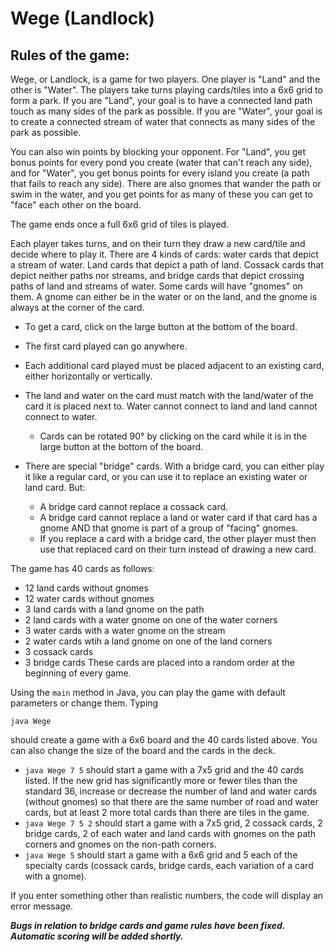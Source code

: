 # Wege (Landlock)
Rules of the game:
------------------

Wege, or Landlock, is a game for two players. One player is "Land" and the other is "Water". The players take turns playing cards/tiles into a 6x6 grid to form a park. If you are "Land", your goal is to have a connected land path touch as many sides of the park as possible. If you are "Water", your goal is to create a connected stream of water that connects as many sides of the park as possible.

You can also win points by blocking your opponent. For "Land", you get bonus points for every pond you create (water that can't reach any side), and for "Water", you get bonus points for every island you create (a path that fails to reach any side). There are also gnomes that wander the path or swim in the water, and you get points for as many of these you can get to "face" each other on the board.

The game ends once a full 6x6 grid of tiles is played.

Each player takes turns, and on their turn they draw a new card/tile and decide where to play it. There are 4 kinds of cards: water cards that depict a stream of water. Land cards that depict a path of land. Cossack cards that depict neither paths nor streams, and bridge cards that depict crossing paths of land and streams of water. Some cards will have "gnomes" on them. A gnome can either be in the water or on the land, and the gnome is always at the corner of the card.

- To get a card, click on the large button at the bottom of the board.
- The first card played can go anywhere.
- Each additional card played must be placed adjacent to an existing card, either horizontally or vertically.
- The land and water on the card must match with the land/water of the card it is placed next to. Water cannot connect to land and land cannot connect to water.
  - Cards can be rotated 90° by clicking on the card while it is in the large button at the bottom of the board.

- There are special "bridge" cards. With a bridge card, you can either play it like a regular card, or you can use it to replace an existing water or land card. But:
  - A bridge card cannot replace a cossack card.
  - A bridge card cannot replace a land or water card if that card has a gnome AND that gnome is part of a group of "facing" gnomes.
  - If you replace a card with a bridge card, the other player must then use that replaced card on their turn instead of drawing a new card.


The game has 40 cards as follows:
- 12 land cards without gnomes
- 12 water cards without gnomes
- 3 land cards with a land gnome on the path
- 2 land cards with a water gnome on one of the water corners
- 3 water cards with a water gnome on the stream
- 2 water cards wtih a land gnome on one of the land corners
- 3 cossack cards
- 3 bridge cards
These cards are placed into a random order at the beginning of every game.

Using the `main` method in Java, you can play the game with default parameters or change them. Typing 

`java Wege`

should create a game with a 6x6 board and the 40 cards listed above. You can also change the size of the board and the cards in the deck.

- `java Wege 7 5` should start a game with a 7x5 grid and the 40 cards listed. If the new grid has significantly more or fewer tiles than the standard 36, increase or decrease the number of land and water cards (without gnomes) so that there are the same number of road and water cards, but at least 2 more total cards than there are tiles in the game.
- `java Wege 7 5 2` should start a game with a 7x5 grid, 2 cossack cards, 2 bridge cards, 2 of each water and land cards with gnomes on the path corners and gnomes on the non-path corners.
- `java Wege 5` should start a game with a 6x6 grid and 5 each of the specialty cards (cossack cards, bridge cards, each variation of a card with a gnome).

If you enter something other than realistic numbers, the code will display an error message.

**_Bugs in relation to bridge cards and game rules have been fixed. Automatic scoring will be added shortly._**
